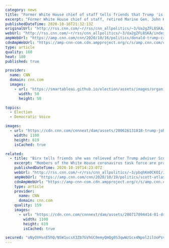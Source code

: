 ```yaml
---
category: news
title: "Former White House chief of staff tells friends that Trump 'is the most flawed person' he's ever met"
excerpt: "Former White House chief of staff, retired Marine Gen. John Kelly, has told friends that President Donald Trump \"is the most flawed person\" he's ever known.\n    \n"
publishedDateTime: 2020-10-16T21:32:13Z
originalUrl: "http://rss.cnn.com/~r/rss/cnn_allpolitics/~3/Ua2gZFL8SKA/index.html"
webUrl: "http://rss.cnn.com/~r/rss/cnn_allpolitics/~3/Ua2gZFL8SKA/index.html"
ampWebUrl: "https://amp.cnn.com/cnn/2020/10/16/politics/donald-trump-criticism-from-former-administration-officials/index.html"
cdnAmpWebUrl: "https://amp-cnn-com.cdn.ampproject.org/c/s/amp.cnn.com/cnn/2020/10/16/politics/donald-trump-criticism-from-former-administration-officials/index.html"
type: article
quality: 160
heat: 180
published: true

provider:
  name: CNN
  domain: cnn.com
  images:
    - url: "https://smartableai.github.io/election/assets/images/organizations/cnn.com-50x50.jpg"
      width: 50
      height: 50

topics:
  - Election
  - Democratic Voice

images:
  - url: "https://cdn.cnn.com/cnnnext/dam/assets/200626131818-trump-john-kelly-super-tease.jpg"
    width: 1100
    height: 619
    isCached: true

related:
  - title: "Birx tells friends she was relieved after Trump adviser Scott Atlas' inaccurate mask tweet was removed"
    excerpt: "Members of the White House coronavirus task force are praising a move by Twitter removing a misleading tweet from top Trump adviser Dr. Scott Atlas that told Americans masks don't work.\n    \n"
    publishedDateTime: 2020-10-19T14:23:07Z
    webUrl: "http://rss.cnn.com/~r/rss/cnn_allpolitics/~3/pbqhKm0CKOI/index.html"
    ampWebUrl: "https://amp.cnn.com/cnn/2020/10/19/politics/scott-atlas-deborah-birx-task-force/index.html"
    cdnAmpWebUrl: "https://amp-cnn-com.cdn.ampproject.org/c/s/amp.cnn.com/cnn/2020/10/19/politics/scott-atlas-deborah-birx-task-force/index.html"
    type: article
    provider:
      name: CNN
      domain: cnn.com
    quality: 159
    images:
      - url: "https://cdn.cnn.com/cnnnext/dam/assets/200717094414-01-dr-birx-profile-super-tease.jpg"
        width: 1100
        height: 619
        isCached: true

secured: "oNyOVHsnE5hQ/NSW1ucsX3Zb7GVhGC0emyQmQg0S3qwWzGcx4Npol2ilUoPsvDTUbf43GNLCDYVXjplDviZlWOlKu4w8luvtOD9TlulezGOYcDO6RlJ0q8cuS+0pp/PlR9xoZ0DV+0S8r3py9Fquk1KuXDfw0wO+OKNMIaKVODVwfQ16gBHfubYJj8zl31+fzN6AZzpmrM7x53C7aFhmY8Bd1BKVyq/KTSsgjnX6ZyNuEfexkV/37Hq2pZ636Wb8sr/ay+l4aB5RyNB8eOMsFenHAfS0g01PKM9+5uA1f/d/qmnMpiZsAzvEzoZrPL+oSpG8UZQCRwLaqlwDmZMWBpbkdo8FDEn/qof6G0+rsDE=;aMWr/TIgOqbRu8pA/ZQjqw=="
---
```


